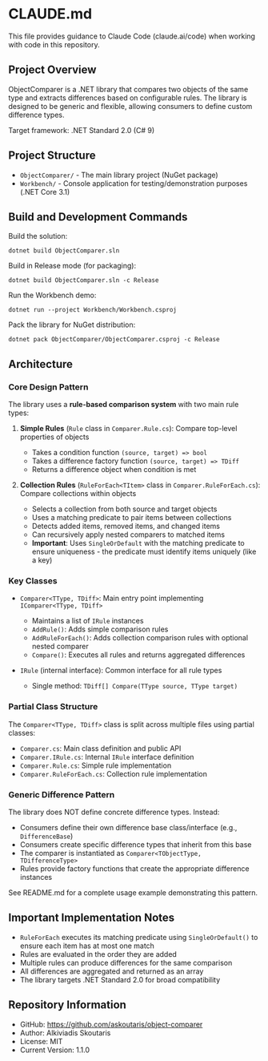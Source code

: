 # CLAUDE.md

This file provides guidance to Claude Code (claude.ai/code) when working with code in this repository.

## Project Overview

ObjectComparer is a .NET library that compares two objects of the same type and extracts differences based on configurable rules. The library is designed to be generic and flexible, allowing consumers to define custom difference types.

Target framework: .NET Standard 2.0 (C# 9)

## Project Structure

- `ObjectComparer/` - The main library project (NuGet package)
- `Workbench/` - Console application for testing/demonstration purposes (.NET Core 3.1)

## Build and Development Commands

Build the solution:
```
dotnet build ObjectComparer.sln
```

Build in Release mode (for packaging):
```
dotnet build ObjectComparer.sln -c Release
```

Run the Workbench demo:
```
dotnet run --project Workbench/Workbench.csproj
```

Pack the library for NuGet distribution:
```
dotnet pack ObjectComparer/ObjectComparer.csproj -c Release
```

## Architecture

### Core Design Pattern

The library uses a **rule-based comparison system** with two main rule types:

1. **Simple Rules** (`Rule` class in `Comparer.Rule.cs`): Compare top-level properties of objects
   - Takes a condition function `(source, target) => bool`
   - Takes a difference factory function `(source, target) => TDiff`
   - Returns a difference object when condition is met

2. **Collection Rules** (`RuleForEach<TItem>` class in `Comparer.RuleForEach.cs`): Compare collections within objects
   - Selects a collection from both source and target objects
   - Uses a matching predicate to pair items between collections
   - Detects added items, removed items, and changed items
   - Can recursively apply nested comparers to matched items
   - **Important**: Uses `SingleOrDefault` with the matching predicate to ensure uniqueness - the predicate must identify items uniquely (like a key)

### Key Classes

- `Comparer<TType, TDiff>`: Main entry point implementing `IComparer<TType, TDiff>`
  - Maintains a list of `IRule` instances
  - `AddRule()`: Adds simple comparison rules
  - `AddRuleForEach()`: Adds collection comparison rules with optional nested comparer
  - `Compare()`: Executes all rules and returns aggregated differences

- `IRule` (internal interface): Common interface for all rule types
  - Single method: `TDiff[] Compare(TType source, TType target)`

### Partial Class Structure

The `Comparer<TType, TDiff>` class is split across multiple files using partial classes:
- `Comparer.cs`: Main class definition and public API
- `Comparer.IRule.cs`: Internal `IRule` interface definition
- `Comparer.Rule.cs`: Simple rule implementation
- `Comparer.RuleForEach.cs`: Collection rule implementation

### Generic Difference Pattern

The library does NOT define concrete difference types. Instead:
- Consumers define their own difference base class/interface (e.g., `DifferenceBase`)
- Consumers create specific difference types that inherit from this base
- The comparer is instantiated as `Comparer<TObjectType, TDifferenceType>`
- Rules provide factory functions that create the appropriate difference instances

See README.md for a complete usage example demonstrating this pattern.

## Important Implementation Notes

- `RuleForEach` executes its matching predicate using `SingleOrDefault()` to ensure each item has at most one match
- Rules are evaluated in the order they are added
- Multiple rules can produce differences for the same comparison
- All differences are aggregated and returned as an array
- The library targets .NET Standard 2.0 for broad compatibility

## Repository Information

- GitHub: https://github.com/askoutaris/object-comparer
- Author: Alkiviadis Skoutaris
- License: MIT
- Current Version: 1.1.0
